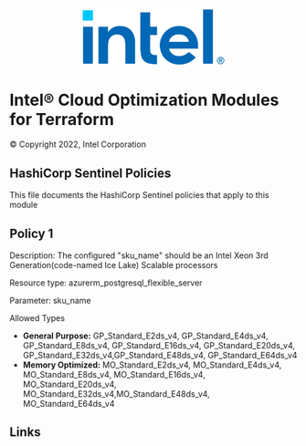<p align="center">
  <img src="./images/logo-classicblue-800px.png" alt="Intel Logo" width="250"/>
</p>

# Intel® Cloud Optimization Modules for Terraform  

© Copyright 2022, Intel Corporation

## HashiCorp Sentinel Policies

This file documents the HashiCorp Sentinel policies that apply to this module

## Policy 1

Description: The configured "sku_name" should be an Intel Xeon 3rd Generation(code-named Ice Lake) Scalable processors

Resource type: azurerm_postgresql_flexible_server

Parameter: sku_name

Allowed Types

- **General Purpose:** GP_Standard_E2ds_v4, GP_Standard_E4ds_v4, GP_Standard_E8ds_v4, GP_Standard_E16ds_v4, GP_Standard_E20ds_v4, GP_Standard_E32ds_v4,GP_Standard_E48ds_v4, GP_Standard_E64ds_v4
- **Memory Optimized:** MO_Standard_E2ds_v4, MO_Standard_E4ds_v4, MO_Standard_E8ds_v4, MO_Standard_E16ds_v4, MO_Standard_E20ds_v4, MO_Standard_E32ds_v4,MO_Standard_E48ds_v4, MO_Standard_E64ds_v4

## Links

